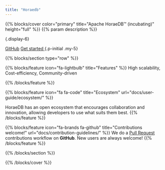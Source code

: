 ```yaml
---
title: "Horaedb"
---
```



{{% blocks/cover color="primary" title="Apache HoraeDB™ (incubating)" height="full" %}}
{{% param description %}}

{.display-6}

<a class="btn btn-lg btn-secondary" href="https://github.com/apache/horaedb">GitHub<i class="fab fa-github ms-2 "></i></a>
<a class="btn btn-lg btn-secondary" href="docs/getting-started/">
Get started<i class="fas fa-arrow-alt-circle-right ms-2"></i>
</a>
{.p-initial .my-5}

{{% blocks/section type="row"  %}}

{{% blocks/feature icon="fa-lightbulb" title="Features" %}}
High scalability, Cost-efficiency, Community-driven

{{% /blocks/feature %}}


{{% blocks/feature icon="fa fa-code" title="Ecosystem" url="docs/user-guide/ecosystem/" %}}

HoraeDB has an open ecosystem that encourages collaboration and innovation, allowing developers to use what suits them best.
{{% /blocks/feature %}}

{{% blocks/feature icon="fa-brands fa-github" title="Contributions welcome!" url="docs/contribution-guidelines/" %}}
We do a [Pull Request](https://github.com/apache/horaedb/pulls) contributions workflow on **GitHub**. New users are always welcome!
{{% /blocks/feature %}}


{{% /blocks/section %}}

{{% /blocks/cover %}}
